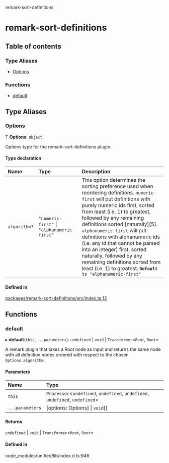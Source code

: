 remark-sort-definitions

# remark-sort-definitions

## Table of contents

### Type Aliases

- [Options](README.md#options)

### Functions

- [default](README.md#default)

## Type Aliases

### Options

Ƭ **Options**: `Object`

Options type for the remark-sort-definitions plugin.

#### Type declaration

| Name | Type | Description |
| :------ | :------ | :------ |
| `algorithm?` | ``"numeric-first"`` \| ``"alphanumeric-first"`` | This option determines the sorting preference used when reordering definitions. `numeric-first` will put definitions with purely numeric ids first, sorted from least (i.e. 1) to greatest, followed by any remaining definitions sorted [naturally][5]. `alphanumeric-first` will put definitions with alphanumeric ids (i.e. any id that cannot be parsed into an integer) first, sorted naturally, followed by any remaining definitions sorted from least (i.e. 1) to greatest. **`Default`** ```ts "alphanumeric-first" ``` |

#### Defined in

[packages/remark-sort-definitions/src/index.ts:12](https://github.com/Xunnamius/unified-utils/blob/cc4d623/packages/remark-sort-definitions/src/index.ts#L12)

## Functions

### default

▸ **default**(`this`, `...parameters`): `undefined` \| `void` \| `Transformer`\<`Root`, `Root`\>

A remark plugin that takes a Root node as input and returns the same node
with all definition nodes ordered with respect to the chosen
`Options.algorithm`.

#### Parameters

| Name | Type |
| :------ | :------ |
| `this` | `Processor`\<`undefined`, `undefined`, `undefined`, `undefined`, `undefined`\> |
| `...parameters` | [options: Options] \| `void`[] |

#### Returns

`undefined` \| `void` \| `Transformer`\<`Root`, `Root`\>

#### Defined in

node_modules/unified/lib/index.d.ts:946
